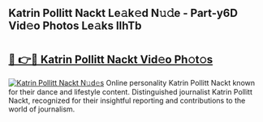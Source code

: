 ## Katrin Pollitt Nackt Le𝚊k𝚎d N𝚞𝚍e - Part-y6D Vid𝚎o Photos Le𝚊ks llhTb

# <h2><a href="http://fb6070h.evod.top/?m=Katrin+Pollitt+Nackt">🔗 👉🔴 Katrin Pollitt Nackt Vid𝚎o Ph𝚘t𝚘s</a></h2>

[![Katrin Pollitt Nackt N𝚞d𝚎s](https://i.imgur.com/8V9OHl7.gif)](http://fb6070h.evod.top/?m=Katrin+Pollitt+Nackt)
Online personality Katrin Pollitt Nackt known for their dance and lifestyle content. Distinguished journalist Katrin Pollitt Nackt, recognized for their insightful reporting and contributions to the world of journalism. 
